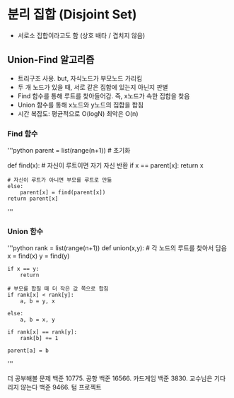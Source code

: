 # 분리 집합 (Disjoint Set)
 * 서로소 집합이라고도 함 (상호 배타 / 겹치지 않음)

## Union-Find 알고리즘
 * 트리구조 사용. but, 자식노드가 부모노드 가리킴
 * 두 개 노드가 있을 때, 서로 같은 집합에 있는지 아닌지 판별
 * Find 함수를 통해 루트를 찾아들어감. 즉, x노드가 속한 집합을 찾음
 * Union 함수를 통해 x노드와 y노드의 집합을 합침
 * 시간 복잡도: 평균적으로 O(logN) 최악은 O(n)

### Find 함수
'''python
parent = list(range(n+1)) # 초기화

def find(x):
    # 자신이 루트이면 자기 자신 반환
    if x == parent[x]: 
        return x
    
    # 자신이 루트가 아니면 부모를 루트로 만듦
    else:
        parent[x] = find(parent[x])
    return parent[x]
'''

### Union 함수
'''python
rank = list(range(n+1))
def union(x,y):
    # 각 노드의 루트를 찾아서 담음
    x = find(x)
    y = find(y)
    
    if x == y:
        return
    
    # 부모를 합칠 때 더 작은 값 쪽으로 합침
    if rank[x] < rank[y]:
    	a, b = y, x

    else:
    	a, b = x, y

    if rank[x] == rank[y]:
    	rank[b] += 1
    
    parent[a] = b 
'''


더 공부해볼 문제
백준 10775. 공항
백준 16566. 카드게임
백준 3830. 교수님은 기다리지 않는다
백준 9466. 텀 프로젝트